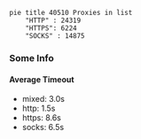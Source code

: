 
```mermaid
pie title 40510 Proxies in list
    "HTTP" : 24319
    "HTTPS": 6224
    "SOCKS" : 14875
```

### Some Info
#### Average Timeout

- mixed: 3.0s
- http: 1.5s
- https: 8.6s
- socks: 6.5s